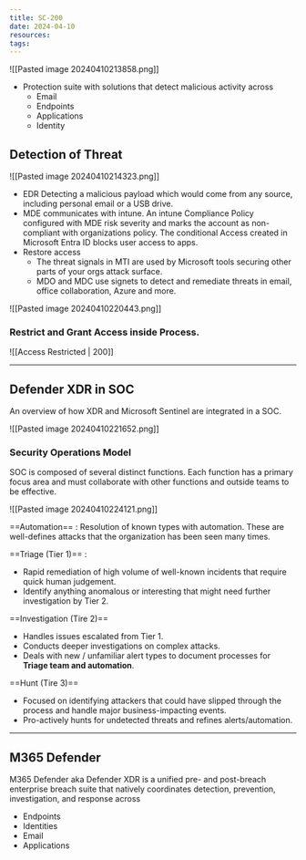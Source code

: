 ```yaml
---
title: SC-200
date: 2024-04-10
resources: 
tags:
---
```


![[Pasted image 20240410213858.png]]
- Protection suite with solutions that detect malicious activity across
	- Email
	- Endpoints
	- Applications
	- Identity

## Detection of Threat

![[Pasted image 20240410214323.png]]

- EDR Detecting a malicious payload which would come from any source, including personal email or a USB drive.
- MDE communicates with intune. An intune Compliance Policy configured with MDE risk severity and marks the account as non-compliant with organizations policy. The conditional Access created in Microsoft Entra ID blocks user access to apps.
- Restore access
	- The threat signals in MTI are used by Microsoft tools securing other parts of your orgs attack surface.
	- MDO and MDC use signets to detect and remediate threats in email, office collaboration, Azure and more.

![[Pasted image 20240410220443.png]]

### Restrict and Grant Access inside Process.

![[Access Restricted | 200]]

---
## Defender XDR in SOC

An overview of how XDR and Microsoft Sentinel are integrated in a SOC.

![[Pasted image 20240410221652.png]]

### Security Operations Model

SOC is composed of several distinct functions. Each function has a primary focus area and must collaborate with other functions and outside teams to be effective.

![[Pasted image 20240410224121.png]]

==Automation== : Resolution of known types with automation. These are well-defines attacks that the organization has been seen many times.

==Triage (Tier 1)== : 
- Rapid remediation of high volume of well-known incidents that require quick human judgement.
- Identify anything anomalous or interesting that might need further investigation by Tier 2.

==Investigation (Tire 2)==

- Handles issues escalated from Tier 1.
- Conducts deeper investigations on complex attacks.
- Deals with new / unfamiliar alert types to document processes for **Triage team and automation**.

==Hunt (Tire 3)==

- Focused on identifying attackers that could have slipped through the process and handle major business-impacting events.
- Pro-actively hunts for undetected threats and refines alerts/automation.

---
## M365 Defender

M365 Defender aka Defender XDR is a unified pre- and post-breach enterprise breach suite that natively coordinates detection, prevention, investigation, and response across
- Endpoints
- Identities
- Email
- Applications

